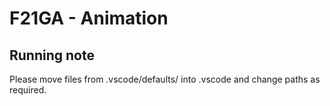 # F21GA - Animation

## Running note
Please move files from .vscode/defaults/ into .vscode and change paths as required.
